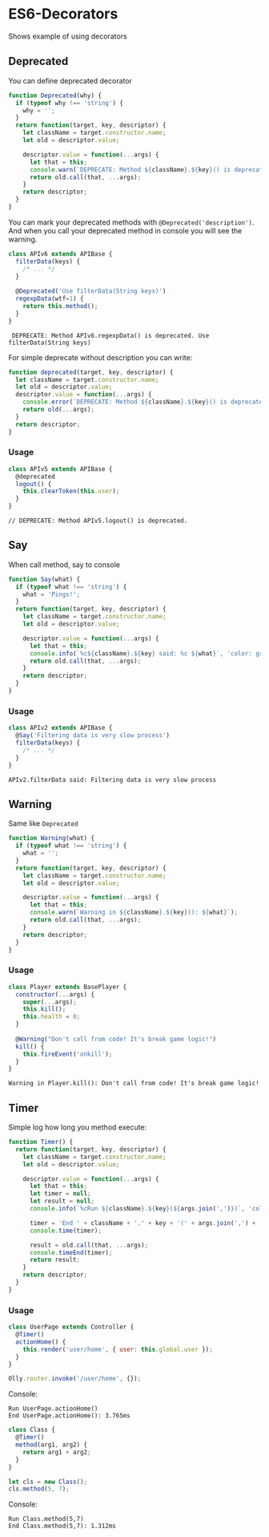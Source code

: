 # ES6-Decorators
Shows example of using decorators


## Deprecated
You can define deprecated decorator

```js
function Deprecated(why) {
  if (typeof why !== 'string') {
    why = '';
  }
  return function(target, key, descriptor) {
    let className = target.constructor.name;
    let old = descriptor.value;

    descriptor.value = function(...args) {
      let that = this;
      console.warn(`DEPRECATE: Method ${className}.${key}() is deprecated. ${why}`);
      return old.call(that, ...args);
    }
    return descriptor;
  }
}
```

You can mark your deprecated methods with `@Deprecated('description')`. And when you call your deprecated method in console you will see the warning.

```js
class APIv6 extends APIBase {
  filterData(keys) {
    /* ... */
  }
  
  @Deprecated('Use filterData(String keys)')
  regexpData(wtf=1) {
    return this.method();
  }
}
```

```
 DEPRECATE: Method APIv6.regexpData() is deprecated. Use filterData(String keys)
```

For simple deprecate without description you can write:

```js
function deprecated(target, key, descriptor) {
  let className = target.constructor.name;
  let old = descriptor.value;
  descriptor.value = function(...args) {
    console.error(`DEPRECATE: Method ${className}.${key}() is deprecated.`);
    return old(...args);
  }
  return descriptor;
}
```

### Usage

```js
class APIv5 extends APIBase {
  @deprecated
  logout() {
    this.clearToken(this.user);
  }
}
```

```
// DEPRECATE: Method APIv5.logout() is deprecated.
```

## Say

When call method, say to console

```js
function Say(what) {
  if (typeof what !== 'string') {
    what = 'Pings!';
  }
  return function(target, key, descriptor) {
    let className = target.constructor.name;
    let old = descriptor.value;

    descriptor.value = function(...args) {
      let that = this;
      console.info(`%c${className}.${key} said: %c ${what}`, 'color: gray', 'color: black');
      return old.call(that, ...args);
    }
    return descriptor;
  }
}
```

### Usage

```js
class APIv2 extends APIBase {
  @Say('Filtering data is very slow process')
  filterData(keys) {
    /* ... */
  }
}
```

```
APIv2.filterData said: Filtering data is very slow process
```


## Warning

Same like `Deprecated`

```js
function Warning(what) {
  if (typeof what !== 'string') {
    what = '';
  }
  return function(target, key, descriptor) {
    let className = target.constructor.name;
    let old = descriptor.value;

    descriptor.value = function(...args) {
      let that = this;
      console.warn(`Warning in ${className}.${key}(): ${what}`);
      return old.call(that, ...args);
    }
    return descriptor;
  }
}
```

### Usage

```js
class Player extends BasePlayer {
  constructor(...args) {
    super(...args);
    this.kill();
    this.health = 0;
  }
  
  @Warning("Don't call from code! It's break game logic!")
  kill() {
    this.fireEvent('onkill');
  }
}
```

```
Warning in Player.kill(): Don't call from code! It's break game logic!
```


## Timer

Simple log how long you method execute:

```js
function Timer() {
  return function(target, key, descriptor) {
    let className = target.constructor.name;
    let old = descriptor.value;

    descriptor.value = function(...args) {
      let that = this;
      let timer = null;
      let result = null;
      console.info(`%cRun ${className}.${key}(${args.join(',')})`, 'color: blue');

      timer = 'End ' + className + '.' + key + '(' + args.join(',') + ')';
      console.time(timer);

      result = old.call(that, ...args);
      console.timeEnd(timer);
      return result;
    }
    return descriptor;
  }
}
```

### Usage

```js
class UserPage extends Controller {
  @Timer()
  actionHome() {
    this.render('user/home', { user: this.global.user });
  }
}

Olly.router.invoke('/user/home', {});
```

Console:

```
Run UserPage.actionHome()
End UserPage.actionHome(): 3.765ms
```


```js
class Class {
  @Timer()
  method(arg1, arg2) {
    return arg1 + arg2;
  }
}

let cls = new Class();
cls.method(5, 7);
```

Console:

```
Run Class.method(5,7)
End Class.method(5,7): 1.312ms
```
